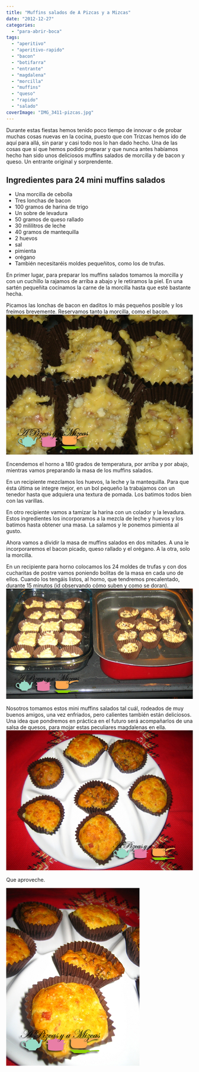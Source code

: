 ```yaml
---
title: "Muffins salados de A Pizcas y a Mizcas"
date: "2012-12-27"
categories:
  - "para-abrir-boca"
tags:
  - "aperitivo"
  - "aperitivo-rapido"
  - "bacon"
  - "botifarra"
  - "entrante"
  - "magdalena"
  - "morcilla"
  - "muffins"
  - "queso"
  - "rapido"
  - "salado"
coverImage: "IMG_3411-pizcas.jpg"
---
```


Durante estas fiestas hemos tenido poco tiempo de innovar o de probar muchas cosas nuevas en la cocina, puesto que con Trizcas hemos ido de aquí para allá, sin parar y casi todo nos lo han dado hecho. Una de las cosas que sí que hemos podido preparar y que nunca antes habíamos hecho han sido unos deliciosos muffins salados de morcilla y de bacon y queso. Un entrante original y sorprendente.

## Ingredientes para 24 mini muffins salados

- Una morcilla de cebolla
- Tres lonchas de bacon
- 100 gramos de harina de trigo
- Un sobre de levadura
- 50 gramos de queso rallado
- 30 mililitros de leche
- 40 gramos de mantequilla
- 2 huevos
- sal
- pimienta
- orégano
- También necesitaréis moldes pequeñitos, como los de trufas.

En primer lugar, para preparar los muffins salados tomamos la morcilla y con un cuchillo la rajamos de arriba a abajo y le retiramos la piel. En una sartén pequeñita cocinamos la carne de la morcilla hasta que esté bastante hecha.

Picamos las lonchas de bacon en daditos lo más pequeños posible y los freímos brevemente. Reservamos tanto la morcilla, como el bacon.![muffins salados](images/IMG_3405-pizcas.jpg "muffins salados (pizcas)")

Encendemos el horno a 180 grados de temperatura, por arriba y por abajo, mientras vamos preparando la masa de los muffins salados.

En un recipiente mezclamos los huevos, la leche y la mantequilla. Para que ésta última se integre mejor, en un bol pequeño la trabajamos con un tenedor hasta que adquiera una textura de pomada. Los batimos todos bien con las varillas.

En otro recipiente vamos a tamizar la harina con un colador y la levadura. Estos ingredientes los incorporamos a la mezcla de leche y huevos y los batimos hasta obtener una masa. La salamos y le ponemos pimienta al gusto.

Ahora vamos a dividir la masa de muffins salados en dos mitades. A una le incorporaremos el bacon picado, queso rallado y el orégano. A la otra, solo la morcilla.

En un recipiente para horno colocamos los 24 moldes de trufas y con dos cucharitas de postre vamos poniendo bolitas de la masa en cada uno de ellos. Cuando los tengáis listos, al horno, que tendremos precalentado, durante 15 minutos (id observando cómo suben y como se doran).![muffins salados en el horno](images/IMG_3407-pizcas.jpg "muffins salados (pizcas)")

Nosotros tomamos estos mini muffins salados tal cuál, rodeados de muy buenos amigos, una vez enfriados, pero calientes también están deliciosos. Una idea que pondremos en práctica en el futuro será acompañarlos de una salsa de quesos, para mojar estas peculiares magdalenas en ella.![muffins salados](images/IMG_3409-pizcas.jpg "muffins salados (pizcas)")

Que aproveche.

![muffins salados](images/IMG_3411-pizcas.jpg "muffins salados(pizcas)")
